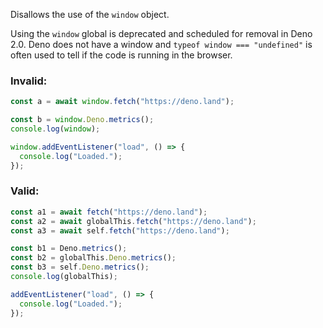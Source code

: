 Disallows the use of the `window` object.

Using the `window` global is deprecated and scheduled for removal in Deno 2.0.
Deno does not have a window and `typeof window === "undefined"` is often used to
tell if the code is running in the browser.

### Invalid:

```typescript
const a = await window.fetch("https://deno.land");

const b = window.Deno.metrics();
console.log(window);

window.addEventListener("load", () => {
  console.log("Loaded.");
});
```

### Valid:

```typescript
const a1 = await fetch("https://deno.land");
const a2 = await globalThis.fetch("https://deno.land");
const a3 = await self.fetch("https://deno.land");

const b1 = Deno.metrics();
const b2 = globalThis.Deno.metrics();
const b3 = self.Deno.metrics();
console.log(globalThis);

addEventListener("load", () => {
  console.log("Loaded.");
});
```
